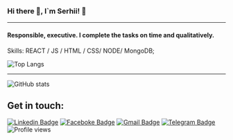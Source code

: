 ### Hi there 👋, I`m Serhii! :bear:

---

#### Responsible, executive. I complete the tasks on time and qualitatively.

Skills: REACT / JS / HTML / CSS/ NODE/ MongoDB;

![Top Langs](https://github-readme-stats.vercel.app/api/top-langs/?username=SerhiiDykyi&hide=javascript,html&show_icons=true&theme=gruvbox)

---

![GitHub stats](https://github-readme-stats.vercel.app/api?username=SerhiiDykyi&show_icons=true&theme=gruvbox)

## Get in touch:

[![Linkedin Badge](https://img.shields.io/badge/-SerhiiDykyi-0072b1?style=flat&logo=Linkedin&logoColor=white&link=https://www.linkedin.com/in/serhii-dykyi-5342431bb/)](https://www.linkedin.com/in/dykyi/) [![Faceboke Badge](https://img.shields.io/badge/-SerhiiDykyi-0072b1?style=flat&logo=Facebook&logoColor=white&link=https://www.facebook.com/profile.php?id=100011828083524)](https://www.facebook.com/profile.php?id=100011828083524) [![Gmail Badge](https://img.shields.io/badge/-dykyy.s@gmail.com-D14836?style=flat&logo=gmail&logoColor=white)](https://mail.google.com/mail/u/0/#inbox?compose=DmwnWrRspPhrklBrCwrrvcRNFjmrpLtFWzvPlsjXfFBPtQRnhppGjnkDZhRGTMgCKMfhDPPhBlPQ) [![Telegram Badge](https://img.shields.io/badge/-@Serhii_Dykyi-2CA5E0?style=flat&logo=telegram&logoColor=white)](https://tlg.name/Serhii_Dykyi) ![Profile views](https://gpvc.arturio.dev/SerhiiDykyi)
